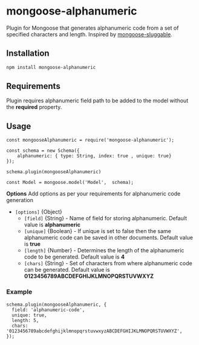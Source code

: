 # mongoose-alphanumeric

Plugin for Mongoose that generates alphanumeric code from a set of specified characters and length. Inspired by [mongoose-sluggable](https://www.npmjs.com/package/mongoose-sluggable).

## Installation

```sh
npm install mongoose-alphanumeric
```

## Requirements

Plugin requires alphanumeric field path to be added to the model without the **required** property.

## Usage

```
const mongooseAlphanumeric = require('mongoose-alphanumeric');

const schema = new Schema({
    alphanumeric: { type: String, index: true , unique: true}
});

schema.plugin(mongooseAlphanumeric)

const Model = mongoose.model('Model',  schema);
```

**Options**
Add options as per your requirements for alphanumeric code generation

- `[options]` {Object}
  - `[field]` {String} - Name of field for storing alphanumeric. Default value is **alphanumeric**
  - `[unique]` {Boolean} - If unique is set to false then the same alphanumeric code can be saved in other documents. Default value is **true**
  - `[length]` {Number} - Determines the length of the alphanumeric code to be generated. Default value is **4**
  - `[chars]` {String} - Set of characters from where alphanumeric code can be generated. Default value is **0123456789ABCDEFGHIJKLMNOPQRSTUVWXYZ**

### Example

```
schema.plugin(mongooseAlphanumeric, {
  field: 'alphanumeric-code',
  unique: true,
  length: 5,
  chars: '0123456789abcdefghijklmnopqrstuvwxyzABCDEFGHIJKLMNOPQRSTUVWXYZ',
});
```
